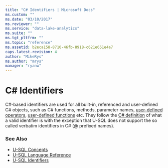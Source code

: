 ```yaml
---
title: "C# Identifiers | Microsoft Docs"
ms.custom: ""
ms.date: "03/10/2017"
ms.reviewer: ""
ms.service: "data-lake-analytics"
ms.suite: ""
ms.tgt_pltfrm: ""
ms.topic: "reference"
ms.assetid: b2eca158-8710-46fb-8918-c621e651e4a7
caps.latest.revision: 4
author: "MikeRys"
ms.author: "mrys"
manager: "ryanw"
---
```

# C# Identifiers
C#-based identifiers are used for all built-in, referenced and user-defined C# objects, such as C# functions, methods, parameter names, [user-defined operators](https://docs.microsoft.com/azure/data-lake-analytics/data-lake-analytics-u-sql-programmability-guide#user-defined-objects--udo), [user-defined functions](https://docs.microsoft.com/azure/data-lake-analytics/data-lake-analytics-u-sql-programmability-guide#user-defined-functions---udf) etc. They follow the [C# definition](https://www.microsoft.com/download/details.aspx?id=7029) of what a valid identifier is with the exception that U-SQL does not support the so called verbatim identifiers in C# (@ prefixed names).  
  
  
### See Also
* [U-SQL Concepts](u-sql-concepts.md)
* [U-SQL Language Reference](u-sql-language-reference.md)  
* [U-SQL Identifiers](u-sql-identifiers.md)